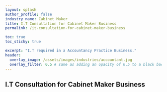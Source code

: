 ```yaml
---
layout: splash 
author_profile: false 
industry_name: Cabinet Maker
title: I.T Consultation for Cabinet Maker Business
permalink: /it-consultation-for-cabinet-maker-business

toc: true
toc_sticky: true

excerpt: "I.T required in a Accountancy Practice Business."
header:
  overlay_image: /assets/images/industries/accountant.jpg
  overlay_filter: 0.5 # same as adding an opacity of 0.5 to a black background
---
```


## I.T Consultation for Cabinet Maker Business